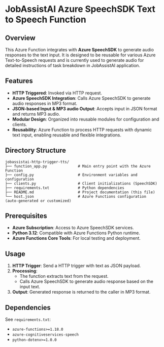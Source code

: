 # JobAssistAI Azure SpeechSDK Text to Speech Function

## Overview

This Azure Function integrates with **Azure SpeechSDK** to generate audio responses to the text input. It is designed to be reusable for various Azure Text-to-Speech requests and is currently used to generate audio for detailed instructions of task breakdown in JobAssistAI application.

## Features

- **HTTP Triggered**: Invoked via HTTP request.
- **Azure SpeechSDK Integration**: Calls Azure SpeechSDK to generate audio responses in MP3 format.
- **JSON-based Input & MP3 audio Output**: Accepts input in JSON format and returns MP3 audio.
- **Modular Design**: Organized into reusable modules for configuration and clients.
- **Reusability**: Azure Function to process HTTP requests with dynamic text input, enabling reusable and flexible integrations.

## Directory Structure
```
jobassistai-http-trigger-tts/
├── function_app.py              # Main entry point with the Azure Function
├── config.py                    # Environment variables and configuration
├── clients.py                   # Client initializations (SpeechSDK)
├── requirements.txt             # Python dependencies
├── README.md                    # Project documentation (this file)
└── host.json                    # Azure Functions configuration (auto-generated or customized)
```

## Prerequisites

- **Azure Subscription**: Access to Azure SpeechSDK services.
- **Python 3.12**: Compatible with Azure Functions Python runtime.
- **Azure Functions Core Tools**: For local testing and deployment.

## Usage

1. **HTTP Trigger**: Send a HTTP trigger with text as JSON payload.
2. **Processing**:
   - The function extracts text from the request.
   - Calls Azure SpeechSDK to generate audio response based on the input text.
3. **Output**: Generated response is returned to the caller in MP3 format.

## Dependencies

See `requirements.txt`:
- `azure-functions>=1.18.0`
- `azure-cognitiveservices-speech`
- `python-dotenv>=1.0.0`